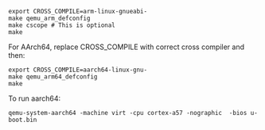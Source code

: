 ```
export CROSS_COMPILE=arm-linux-gnueabi-
make qemu_arm_defconfig
make cscope # This is optional
make
```

For AArch64, replace CROSS_COMPILE with correct cross compiler and then:

```
export CROSS_COMPILE=aarch64-linux-gnu-
make qemu_arm64_defconfig
make
```
To run aarch64:

```
qemu-system-aarch64 -machine virt -cpu cortex-a57 -nographic  -bios u-boot.bin
```
